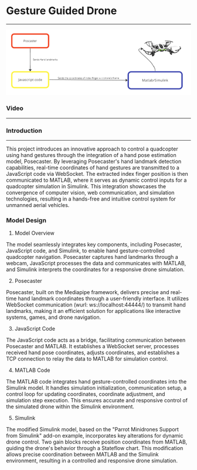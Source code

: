 # Gesture Guided Drone
***
![image](/screenshots/overview.PNG)
### Video

***

###  Introduction
***
This project introduces an innovative approach to control a quadcopter using hand gestures through the integration of a hand pose estimation model, Posecaster. By leveraging Posecaster's hand landmark detection capabilities, real-time coordinates of hand gestures are transmitted to a JavaScript code via WebSocket. The extracted index finger position is then communicated to MATLAB, where it serves as dynamic control inputs for a quadcopter simulation in Simulink. This integration showcases the convergence of computer vision, web communication, and simulation technologies, resulting in a hands-free and intuitive control system for unmanned aerial vehicles.

### Model Design
1. Model Overview

The model seamlessly integrates key components, including Posecaster, JavaScript code, and Simulink, to enable hand gesture-controlled quadcopter navigation. Posecaster captures hand landmarks through a webcam, JavaScript processes the data and communicates with MATLAB, and Simulink interprets the coordinates for a responsive drone simulation.

2. Posecaster

Posecaster, built on the Mediapipe framework, delivers precise and real-time hand landmark coordinates through a user-friendly interface. It utilizes WebSocket communication (wurl: ws://localhost:44444/) to transmit hand landmarks, making it an efficient solution for applications like interactive systems, games, and drone navigation.

3. JavaScript Code
   
The JavaScript code acts as a bridge, facilitating communication between Posecaster and MATLAB. It establishes a WebSocket server, processes received hand pose coordinates, adjusts coordinates, and establishes a TCP connection to relay the data to MATLAB for simulation control.

4. MATLAB Code
   
The MATLAB code integrates hand gesture-controlled coordinates into the Simulink model. It handles simulation initialization, communication setup, a control loop for updating coordinates, coordinate adjustment, and simulation step execution. This ensures accurate and responsive control of the simulated drone within the Simulink environment.

5. Simulink

The modified Simulink model, based on the "Parrot Minidrones Support from Simulink" add-on example, incorporates key alterations for dynamic drone control. Two gain blocks receive position coordinates from MATLAB, guiding the drone's behavior through a Stateflow chart. This modification allows precise coordination between MATLAB and the Simulink environment, resulting in a controlled and responsive drone simulation.
